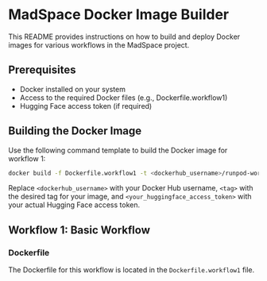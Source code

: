 # MadSpace Docker Image Builder

This README provides instructions on how to build and deploy Docker images for various workflows in the MadSpace project.

## Prerequisites

- Docker installed on your system
- Access to the required Docker files (e.g., Dockerfile.workflow1)
- Hugging Face access token (if required)

## Building the Docker Image

Use the following command template to build the Docker image for workflow 1:

```bash
docker build -f Dockerfile.workflow1 -t <dockerhub_username>/runpod-worker-madespace:<tag> --build-arg HUGGINGFACE_ACCESS_TOKEN=<your_huggingface_access_token> --platform linux/amd64 ./
```

Replace `<dockerhub_username>` with your Docker Hub username, `<tag>` with the desired tag for your image, and `<your_huggingface_access_token>` with your actual Hugging Face access token.

## Workflow 1: Basic Workflow

### Dockerfile

The Dockerfile for this workflow is located in the `Dockerfile.workflow1` file.
